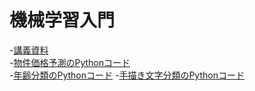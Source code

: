 # 機械学習入門

-[講義資料](https://github.com/hhachiya/AI-koyo/blob/master/%E6%A9%9F%E6%A2%B0%E5%AD%A6%E7%BF%92%E5%85%A5%E9%96%80_%E5%90%91%E9%99%BD.pdf)  
-[物件価格予測のPythonコード](https://bit.ly/2NFVQw8)  
-[年齢分類のPythonコード](https://bit.ly/2pAU9br)
-[手描き文字分類のPythonコード](-[年齢分類のPythonコード](https://bit.ly/2pAU9br))


